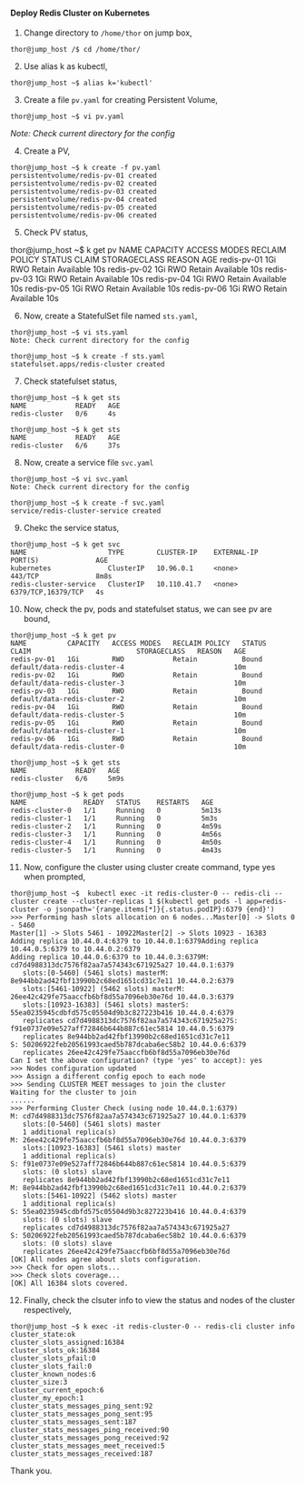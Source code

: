 #### Deploy Redis Cluster on Kubernetes

1. Change directory to `/home/thor` on jump box,

```
thor@jump_host /$ cd /home/thor/
```

2. Use alias k as kubectl,

```
thor@jump_host ~$ alias k='kubectl'
```

3. Create a file `pv.yaml` for creating Persistent Volume,

```
thor@jump_host ~$ vi pv.yaml
```
*Note: Check current directory for the config*

4. Create a PV, 

```
thor@jump_host ~$ k create -f pv.yaml
persistentvolume/redis-pv-01 created
persistentvolume/redis-pv-02 created
persistentvolume/redis-pv-03 created
persistentvolume/redis-pv-04 created
persistentvolume/redis-pv-05 created
persistentvolume/redis-pv-06 created
```

5. Check PV status,

thor@jump_host ~$ k get pv
NAME          CAPACITY   ACCESS MODES   RECLAIM POLICY   STATUS      CLAIM   STORAGECLASS   REASON   AGE
redis-pv-01   1Gi        RWO            Retain           Available                                   10s
redis-pv-02   1Gi        RWO            Retain           Available                                   10s
redis-pv-03   1Gi        RWO            Retain           Available                                   10s
redis-pv-04   1Gi        RWO            Retain           Available                                   10s
redis-pv-05   1Gi        RWO            Retain           Available                                   10s
redis-pv-06   1Gi        RWO            Retain           Available                                   10s

6. Now, create a StatefulSet file named `sts.yaml`,

```
thor@jump_host ~$ vi sts.yaml
Note: Check current directory for the config

thor@jump_host ~$ k create -f sts.yaml
statefulset.apps/redis-cluster created
```

7. Check statefulset status,

```
thor@jump_host ~$ k get sts
NAME            READY   AGE
redis-cluster   0/6     4s

thor@jump_host ~$ k get sts
NAME            READY   AGE
redis-cluster   6/6     37s
```

8. Now, create a service file `svc.yaml`

```
thor@jump_host ~$ vi svc.yaml
Note: Check current directory for the config

thor@jump_host ~$ k create -f svc.yaml
service/redis-cluster-service created
```

9. Chekc the service status,

```
thor@jump_host ~$ k get svc
NAME                    TYPE        CLUSTER-IP    EXTERNAL-IP   PORT(S)              AGE
kubernetes              ClusterIP   10.96.0.1     <none>        443/TCP              8m8s
redis-cluster-service   ClusterIP   10.110.41.7   <none>        6379/TCP,16379/TCP   4s
```

10. Now, check the pv, pods and statefulset status, we can see pv are bound,

```
thor@jump_host ~$ k get pv
NAME          CAPACITY   ACCESS MODES   RECLAIM POLICY   STATUS   CLAIM                          STORAGECLASS   REASON   AGE
redis-pv-01   1Gi        RWO            Retain           Bound    default/data-redis-cluster-4                           10m
redis-pv-02   1Gi        RWO            Retain           Bound    default/data-redis-cluster-3                           10m
redis-pv-03   1Gi        RWO            Retain           Bound    default/data-redis-cluster-2                           10m
redis-pv-04   1Gi        RWO            Retain           Bound    default/data-redis-cluster-5                           10m
redis-pv-05   1Gi        RWO            Retain           Bound    default/data-redis-cluster-1                           10m
redis-pv-06   1Gi        RWO            Retain           Bound    default/data-redis-cluster-0                           10m

thor@jump_host ~$ k get sts
NAME            READY   AGE
redis-cluster   6/6     5m9s

thor@jump_host ~$ k get pods
NAME              READY   STATUS    RESTARTS   AGE
redis-cluster-0   1/1     Running   0          5m13s
redis-cluster-1   1/1     Running   0          5m3s
redis-cluster-2   1/1     Running   0          4m59s
redis-cluster-3   1/1     Running   0          4m56s
redis-cluster-4   1/1     Running   0          4m50s
redis-cluster-5   1/1     Running   0          4m43s
```

11. Now, configure the cluster using cluster create command, type yes when prompted,

```
thor@jump_host ~$  kubectl exec -it redis-cluster-0 -- redis-cli --cluster create --cluster-replicas 1 $(kubectl get pods -l app=redis-cluster -o jsonpath='{range.items[*]}{.status.podIP}:6379 {end}')
>>> Performing hash slots allocation on 6 nodes...Master[0] -> Slots 0 - 5460
Master[1] -> Slots 5461 - 10922Master[2] -> Slots 10923 - 16383
Adding replica 10.44.0.4:6379 to 10.44.0.1:6379Adding replica 10.44.0.5:6379 to 10.44.0.2:6379
Adding replica 10.44.0.6:6379 to 10.44.0.3:6379M: cd7d4988313dc7576f82aa7a574343c671925a27 10.44.0.1:6379
   slots:[0-5460] (5461 slots) masterM: 8e944bb2ad42fbf13990b2c68ed1651cd31c7e11 10.44.0.2:6379
   slots:[5461-10922] (5462 slots) masterM: 26ee42c429fe75aaccfb6bf8d55a7096eb30e76d 10.44.0.3:6379
   slots:[10923-16383] (5461 slots) masterS: 55ea0235945cdbfd575c05504d9b3c827223b416 10.44.0.4:6379
   replicates cd7d4988313dc7576f82aa7a574343c671925a27S: f91e0737e09e527aff72846b644b887c61ec5814 10.44.0.5:6379
   replicates 8e944bb2ad42fbf13990b2c68ed1651cd31c7e11
S: 50206922feb20561993caed5b787dcaba6ec58b2 10.44.0.6:6379
   replicates 26ee42c429fe75aaccfb6bf8d55a7096eb30e76d
Can I set the above configuration? (type 'yes' to accept): yes
>>> Nodes configuration updated
>>> Assign a different config epoch to each node
>>> Sending CLUSTER MEET messages to join the cluster
Waiting for the cluster to join
......
>>> Performing Cluster Check (using node 10.44.0.1:6379)
M: cd7d4988313dc7576f82aa7a574343c671925a27 10.44.0.1:6379
   slots:[0-5460] (5461 slots) master
   1 additional replica(s)
M: 26ee42c429fe75aaccfb6bf8d55a7096eb30e76d 10.44.0.3:6379
   slots:[10923-16383] (5461 slots) master
   1 additional replica(s)
S: f91e0737e09e527aff72846b644b887c61ec5814 10.44.0.5:6379
   slots: (0 slots) slave
   replicates 8e944bb2ad42fbf13990b2c68ed1651cd31c7e11
M: 8e944bb2ad42fbf13990b2c68ed1651cd31c7e11 10.44.0.2:6379
   slots:[5461-10922] (5462 slots) master
   1 additional replica(s)
S: 55ea0235945cdbfd575c05504d9b3c827223b416 10.44.0.4:6379
   slots: (0 slots) slave
   replicates cd7d4988313dc7576f82aa7a574343c671925a27
S: 50206922feb20561993caed5b787dcaba6ec58b2 10.44.0.6:6379
   slots: (0 slots) slave
   replicates 26ee42c429fe75aaccfb6bf8d55a7096eb30e76d
[OK] All nodes agree about slots configuration.
>>> Check for open slots...
>>> Check slots coverage...
[OK] All 16384 slots covered.
```

12. Finally, check the clsuter info to view the status and nodes of the cluster respectively,

```
thor@jump_host ~$ k exec -it redis-cluster-0 -- redis-cli cluster info
cluster_state:ok
cluster_slots_assigned:16384
cluster_slots_ok:16384
cluster_slots_pfail:0
cluster_slots_fail:0
cluster_known_nodes:6
cluster_size:3
cluster_current_epoch:6
cluster_my_epoch:1
cluster_stats_messages_ping_sent:92
cluster_stats_messages_pong_sent:95
cluster_stats_messages_sent:187
cluster_stats_messages_ping_received:90
cluster_stats_messages_pong_received:92
cluster_stats_messages_meet_received:5
cluster_stats_messages_received:187
```

Thank you.
